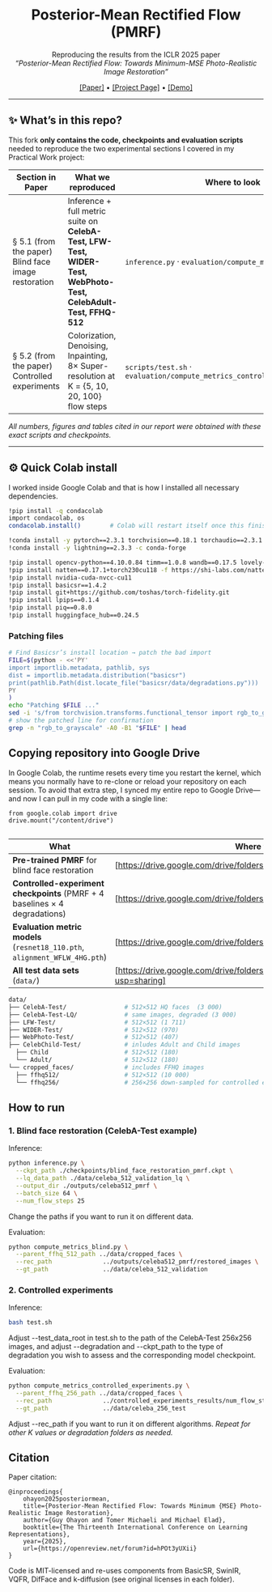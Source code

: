 <div align="center">

# Posterior-Mean Rectified Flow (PMRF)  
Reproducing the results from the ICLR 2025 paper  
*“Posterior-Mean Rectified Flow: Towards Minimum-MSE Photo-Realistic Image Restoration”*

[[Paper]](https://arxiv.org/abs/2410.00418) • [[Project Page]](https://pmrf-ml.github.io/) • [[Demo]](https://huggingface.co/spaces/ohayonguy/PMRF)

</div>

---

## ✨ What’s in this repo?

This fork **only contains the code, checkpoints and evaluation scripts** needed to reproduce the two experimental sections I covered in my Practical Work project:

| Section in Paper | What we reproduced | Where to look |
|------------------|--------------------|---------------|
| § 5.1 (from the paper) Blind face image restoration | Inference + full metric suite on **CelebA-Test, LFW-Test, WIDER-Test, WebPhoto-Test, CelebAdult-Test, FFHQ-512** | `inference.py` · `evaluation/compute_metrics_blind.py` |
| § 5.2 (from the paper) Controlled experiments | Colorization, Denoising, Inpainting, 8× Super-resolution at K = {5, 10, 20, 100} flow steps | `scripts/test.sh` · `evaluation/compute_metrics_controlled_experiments.py` |

*All numbers, figures and tables cited in our report were obtained with these exact scripts and checkpoints.*

---

## ⚙️ Quick Colab install

I worked inside Google Colab and that is how I installed all necessary dependencies.

```bash
!pip install -q condacolab
import condacolab, os
condacolab.install()        # Colab will restart itself once this finishes

!conda install -y pytorch==2.3.1 torchvision==0.18.1 torchaudio==2.3.1 pytorch-cuda=11.8 -c pytorch -c nvidia
!conda install -y lightning==2.3.3 -c conda-forge

!pip install opencv-python==4.10.0.84 timm==1.0.8 wandb==0.17.5 lovely-tensors==0.1.16 torch-fidelity==0.3.0 einops==0.8.0 dctorch==0.1.2 torch-ema==0.3
!pip install natten==0.17.1+torch230cu118 -f https://shi-labs.com/natten/wheels
!pip install nvidia-cuda-nvcc-cu11
!pip install basicsr==1.4.2
!pip install git+https://github.com/toshas/torch-fidelity.git
!pip install lpips==0.1.4
!pip install piq==0.8.0
!pip install huggingface_hub==0.24.5
```

### Patching files
```bash
# Find Basicsr’s install location → patch the bad import
FILE=$(python - <<'PY'
import importlib.metadata, pathlib, sys
dist = importlib.metadata.distribution("basicsr")
print(pathlib.Path(dist.locate_file("basicsr/data/degradations.py")))
PY
)
echo "Patching $FILE ..."
sed -i 's/from torchvision.transforms.functional_tensor import rgb_to_grayscale/from torchvision.transforms.functional import rgb_to_grayscale/' "$FILE"
# show the patched line for confirmation
grep -n "rgb_to_grayscale" -A0 -B1 "$FILE" | head
```

## Copying repository into Google Drive
In Google Colab, the runtime resets every time you restart the kernel, which means you normally have to re-clone or reload your repository on each session. To avoid that extra step, I synced my entire repo to Google Drive—and now I can pull in my code with a single line:
```
from google.colab import drive
drive.mount("/content/drive")
```

##
| What                                                                        | Where to download                                                                                                          | Where to place                         |
| --------------------------------------------------------------------------- | -------------------------------------------------------------------------------------------------------------------------- | -------------------------------------- |
| **Pre-trained PMRF** for blind face restoration                             | [https://drive.google.com/drive/folders/1dfjZATcQ451uhvFH42tKnfMNHRkL6N_A]                                                 | any path, or leave the default         |
| **Controlled-experiment checkpoints** (PMRF + 4 baselines × 4 degradations) | [https://drive.google.com/drive/folders/1dfjZATcQ451uhvFH42tKnfMNHRkL6N_A]                                                 | `checkpoints/controlled_experiments/…` |
| **Evaluation metric models** (`resnet18_110.pth`, `alignment_WFLW_4HG.pth`) | [https://drive.google.com/drive/folders/1k3RCSliF6PsujCMIdCD1hNM63EozlDIZ]                                                 | `evaluation/metrics_ckpt/`             |
| **All test data sets** (`data/`)                                            | [https://drive.google.com/drive/folders/10ivacNpoFqq3K9xPeF1IHmrKVU7ZNRIG?usp=sharing]                                     | keep structure shown below             |

```bash
data/
├── CelebA-Test/                # 512×512 HQ faces  (3 000)
├── CelebA-Test-LQ/             # same images, degraded (3 000)
├── LFW-Test/                   # 512×512 (1 711)
├── WIDER-Test/                 # 512×512 (970)
├── WebPhoto-Test/              # 512×512 (407)
├── CelebChild-Test/            # inludes Adult and Child images
  ├── Child                     # 512×512 (180)
  └── Adult/                    # 512×512 (180)
└── cropped_faces/              # includes FFHQ images
  ├── ffhq512/                  # 512×512 (10 000)
  └── ffhq256/                  # 256×256 down-sampled for controlled experiments (10 000)
```

## How to run
### 1. Blind face restoration (CelebA-Test example)
Inference:
```bash
python inference.py \
  --ckpt_path ./checkpoints/blind_face_restoration_pmrf.ckpt \
  --lq_data_path ./data/celeba_512_validation_lq \
  --output_dir ./outputs/celeba512_pmrf \
  --batch_size 64 \
  --num_flow_steps 25
```
Change the paths if you want to run it on different data.

Evaluation:
```bash
python compute_metrics_blind.py \
  --parent_ffhq_512_path ../data/cropped_faces \
  --rec_path              ../outputs/celeba512_pmrf/restored_images \
  --gt_path               ../data/celeba_512_validation
```

### 2. Controlled experiments
Inference:
```bash
bash test.sh
```
Adjust --test_data_root in test.sh to the path of the CelebA-Test 256x256 images, and adjust --degradation and --ckpt_path to the type of degradation you wish to assess and the corresponding model checkpoint.

Evaluation:
```bash
python compute_metrics_controlled_experiments.py \
  --parent_ffhq_256_path ../data/cropped_faces \
  --rec_path              ../controlled_experiments_results/num_flow_steps_5/colorization_gaussian_noise_025/mmse/xhat \
  --gt_path               ../data/celeba_256_test
```
Adjust --rec_path if you want to run it on different algorithms. *Repeat for other K values or degradation folders as needed.*

## Citation
Paper citation:
```
@inproceedings{
    ohayon2025posteriormean,
    title={Posterior-Mean Rectified Flow: Towards Minimum {MSE} Photo-Realistic Image Restoration},
    author={Guy Ohayon and Tomer Michaeli and Michael Elad},
    booktitle={The Thirteenth International Conference on Learning Representations},
    year={2025},
    url={https://openreview.net/forum?id=hPOt3yUXii}
}
```

Code is MIT-licensed and re-uses components from BasicSR, SwinIR, VQFR, DifFace and k-diffusion (see original licenses in each folder).
